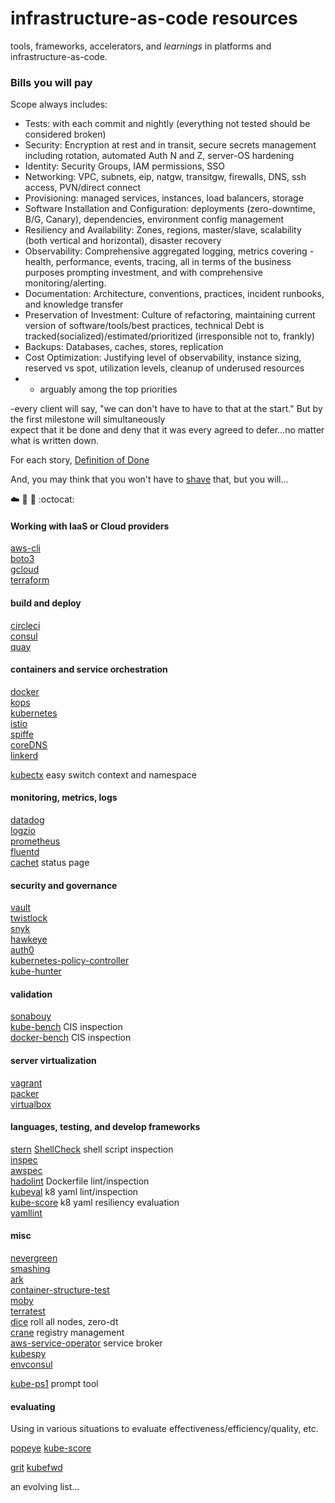 # infrastructure-as-code resources
tools, frameworks, accelerators, and _learnings_ in platforms and infrastructure-as-code.  

### Bills you will pay  

Scope always includes:
* Tests: with each commit and nightly (everything not tested should be considered broken)
* Security: Encryption at rest and in transit, secure secrets management including rotation, automated Auth N and Z, server-OS hardening
* Identity: Security Groups, IAM permissions, SSO
* Networking: VPC, subnets, eip, natgw, transitgw, firewalls, DNS, ssh access, PVN/direct connect
* Provisioning: managed services, instances, load balancers, storage
* Software Installation and Configuration: deployments (zero-downtime, B/G, Canary), dependencies, environment config management
* Resiliency and Availability: Zones, regions, master/slave, scalability (both vertical and horizontal), disaster recovery
* Observability: Comprehensive aggregated logging, metrics covering - health, performance, events, tracing, all in terms of the business purposes prompting investment, and with comprehensive monitoring/alerting.
* Documentation: Architecture, conventions, practices, incident runbooks, and knowledge transfer
* Preservation of Investment: Culture of refactoring, maintaining current version of software/tools/best practices, technical Debt is tracked(socialized)/estimated/prioritized (irresponsible not to, frankly)
* Backups: Databases, caches, stores, replication
* Cost Optimization: Justifying level of observability, instance sizing, reserved vs spot, utilization levels, cleanup of underused resources
*  - arguably among the top priorities

-every client will say, "we can don't have to have to that at the start." But by the first milestone will simultaneously  
expect that it be done and deny that it was every agreed to defer...no matter what is written down.

For each story, [Definition of Done](definition_of_done.md)  

And, you may think that you won't have to [shave](https://seths.blog/2005/03/dont_shave_that) that, but you will...


:cloud:  :wrench:  :whale:  :octocat:  

#### Working with IaaS or Cloud providers

[aws-cli](https://docs.aws.amazon.com/cli/latest/userguide/installing.html)  
[boto3](https://boto3.readthedocs.io/en/latest/)  
[gcloud](https://cloud.google.com/sdk/install)  
[terraform](https://www.terraform.io)  

#### build and deploy

[circleci](https://circleci.com)  
[consul](https://www.consul.io/)  
[quay](https://quay.io)  

#### containers and service orchestration

[docker](https://docs.docker.com)  
[kops](https://github.com/kubernetes/kops)  
[kubernetes](https://kubernetes.io)  
[istio](https://github.com/istio/istio)  
[spiffe](https://spiffe.io)  
[coreDNS](https://coredns.io)  
[linkerd](https://linkerd.io)  

[kubectx](https://github.com/ahmetb/kubectx) easy switch context and namespace  

#### monitoring, metrics, logs

[datadog](https://datadoghq.com)  
[logzio](https://logz.io)  
[prometheus](https://prometheus.io)  
[fluentd](https://www.fluentd.org)  
[cachet](https://github.com/CachetHQ/Cachet) status page  

#### security and governance

[vault](https://vaultproject.io)  
[twistlock](https://twistlock.com)  
[snyk](https://snyk.io/)  
[hawkeye](https://github.com/hawkeyesec/scanner-cli)  
[auth0](https://auth0.com)  
[kubernetes-policy-controller](https://github.com/Azure/kubernetes-policy-controller)  
[kube-hunter](https://github.com/aquasecurity/kube-hunter)  

#### validation

[sonabouy](https://github.com/heptio/sonobuoy)  
[kube-bench](https://github.com/aquasecurity/kube-bench) CIS inspection  
[docker-bench](https://github.com/docker/docker-bench-security) CIS inspection  

#### server virtualization

[vagrant](https://www.vagrantup.com)   
[packer](https://www.packer.io)   
[virtualbox](https://www.virtualbox.org)  

#### languages, testing, and develop frameworks

[stern](https://github.com/wercker/stern)
[ShellCheck](https://github.com/koalaman/shellcheck) shell script inspection  
[inspec](https://www.inspec.io)  
[awspec](https://github.com/k1LoW/awspec)  
[hadolint](https://github.com/hadolint/hadolint) Dockerfile lint/inspection  
[kubeval](https://github.com/garethr/kubeval) k8 yaml lint/inspection  
[kube-score](https://github.com/zegl/kube-score) k8 yaml resiliency evaluation  
[yamllint](https://pypi.org/project/yamllint/)  

#### misc

[nevergreen](https://nevergreen.io)  
[smashing](https://smashing.github.io)  
[ark](https://github.com/heptio/ark)  
[container-structure-test](https://github.com/GoogleContainerTools/container-structure-test)  
[moby](https://github.com/moby)  
[terratest](https://github.com/gruntwork-io/terratest)  
[dice](https://github.com/dmathieu/dice) roll all nodes, zero-dt  
[crane](https://github.com/google/go-containerregistry/blob/master/cmd/crane/doc/crane.md) registry management  
[aws-service-operator](https://github.com/awslabs/aws-service-operator) service broker  
[kubespy](https://github.com/pulumi/kubespy)  
[envconsul](https://github.com/hashicorp/envconsul)


[kube-ps1](https://github.com/jonmosco/kube-ps1) prompt tool  


#### evaluating

Using in various situations to evaluate effectiveness/efficiency/quality, etc.  

[popeye](https://github.com/derailed/popeye)
[kube-score](https://github.com/zegl/kube-score)

[grit](https://github.com/grailbio/grit)
[kubefwd](https://github.com/txn2/kubefwd)

an evolving list...
